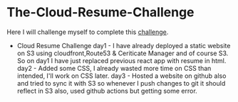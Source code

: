 # The-Cloud-Resume-Challenge
Here I will challenge myself to complete this [challenge](https://cloudresumechallenge.dev/docs/the-challenge/aws/).

* Cloud Resume Challenge 
day1 - I have already deployed a static website on S3 using cloudfront,Route53 & Ceriticate Manager and of course S3. So on day1 I have just replaced previous react app with resume in html.
day2 - Added some CSS, I already wasted more time on CSS than intended, I'll work on CSS later. 
day3 - Hosted a website on github also and tried to sync it with S3 so whenever I push changes to git it should reflect in S3 also, used github actions but getting some error.
